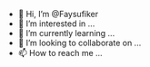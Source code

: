 - 👋 Hi, I’m @Faysufiker
- 👀 I’m interested in ...
- 🌱 I’m currently learning ...
- 💞️ I’m looking to collaborate on ...
- 📫 How to reach me ...

<!---
Faysufiker/Faysufiker is a ✨ special ✨ repository because its `README.md` (this file) appears on your GitHub profile.
You can click the Preview link to take a look at your changes.
--->
